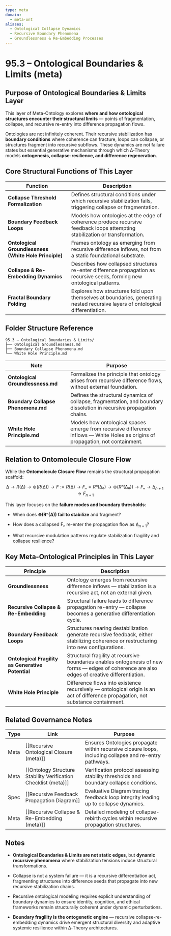 ```yaml
---
type: meta
domain:
  - meta-ont
aliases:
  - Ontological Collapse Dynamics
  - Recursive Boundary Phenomena
  - Groundlessness & Re-Embedding Processes
---
```


# 95.3 – Ontological Boundaries & Limits (meta)

## Purpose of Ontological Boundaries & Limits Layer

This layer of Meta-Ontology explores **where and how ontological structures encounter their structural limits** — points of fragmentation, collapse, and recursive re-entry into difference propagation flows.

Ontologies are not infinitely coherent. Their recursive stabilization has **boundary conditions** where coherence can fracture, loops can collapse, or structures fragment into recursive subflows. These dynamics are not failure states but essential generative mechanisms through which ∆‑Theory models **ontogenesis, collapse-resilience, and difference regeneration**.

## Core Structural Functions of This Layer

| Function                          | Description |
|-----------------------------------|-------------|
| **Collapse Threshold Formalization** | Defines structural conditions under which recursive stabilization fails, triggering collapse or fragmentation. |
| **Boundary Feedback Loops**        | Models how ontologies at the edge of coherence produce recursive feedback loops attempting stabilization or transformation. |
| **Ontological Groundlessness (White Hole Principle)** | Frames ontology as emerging from recursive difference inflows, not from a static foundational substrate. |
| **Collapse & Re-Embedding Dynamics** | Describes how collapsed structures re-enter difference propagation as recursive seeds, forming new ontological patterns. |
| **Fractal Boundary Folding**       | Explores how structures fold upon themselves at boundaries, generating nested recursive layers of ontological differentiation. |

## Folder Structure Reference

```plaintext
95.3 – Ontological Boundaries & Limits/
├── Ontological Groundlessness.md
├── Boundary Collapse Phenomena.md
└── White Hole Principle.md
```

|Note|Purpose|
|---|---|
|**Ontological Groundlessness.md**|Formalizes the principle that ontology arises from recursive difference flows, without external foundation.|
|**Boundary Collapse Phenomena.md**|Defines the structural dynamics of collapse, fragmentation, and boundary dissolution in recursive propagation chains.|
|**White Hole Principle.md**|Models how ontological spaces emerge from recursive difference inflows — White Holes as origins of propagation, not containment.|


## Relation to Ontomolecule Closure Flow

While the **Ontomolecule Closure Flow** remains the structural propagation scaffold:

$$
∆ \rightarrow R(∆) \rightarrow ⊚(R(∆)) \rightarrow F := R(∆) \rightarrow Fₙ = Rⁿ(∆₀) \rightarrow ⊚(Rⁿ(∆₀)) \rightarrow Fₙ \rightarrow ∆_{n+1} \rightarrow F_{n+1}
$$

This layer focuses on the **failure modes and boundary thresholds**:

- When does **⊚(Rⁿ(∆)) fail to stabilize** and fragment?
    
- How does a collapsed Fₙ re-enter the propagation flow as $∆_{n+1}$?
    
- What recursive modulation patterns regulate stabilization fragility and collapse resilience?
    
## Key Meta-Ontological Principles in This Layer

|Principle|Description|
|---|---|
|**Groundlessness**|Ontology emerges from recursive difference inflows — stabilization is a recursive act, not an external given.|
|**Recursive Collapse & Re-Embedding**|Structural failure leads to difference propagation re-entry — collapse becomes a generative differentiation cycle.|
|**Boundary Feedback Loops**|Structures nearing destabilization generate recursive feedback, either stabilizing coherence or restructuring into new configurations.|
|**Ontological Fragility as Generative Potential**|Structural fragility at recursive boundaries enables ontogenesis of new forms — edges of coherence are also edges of creative differentiation.|
|**White Hole Principle**|Difference flows into existence recursively — ontological origin is an act of difference propagation, not substance containment.|

## Related Governance Notes

|Type|Link|Purpose|
|---|---|---|
|Meta|[[Recursive Ontological Closure (meta)]]|Ensures Ontologies propagate within recursive closure loops, including collapse and re-entry pathways.|
|Meta|[[Ontology Structure Stability Verification Checklist (meta)]]|Verification protocol assessing stability thresholds and boundary collapse conditions.|
|Spec|[[Recursive Feedback Propagation Diagram]]|Evaluative Diagram tracing feedback loop integrity leading up to collapse dynamics.|
|Meta|[[Recursive Collapse & Re-Embedding (meta)]]|Detailed modeling of collapse-rebirth cycles within recursive propagation structures.|

## Notes

- **Ontological Boundaries & Limits are not static edges**, but **dynamic recursive phenomena** where stabilization tensions induce structural transformations.
    
- Collapse is not a system failure — it is a recursive differentiation act, fragmenting structures into difference seeds that propagate into new recursive stabilization chains.
    
- Recursive ontological modeling requires explicit understanding of boundary dynamics to ensure identity, cognition, and ethical frameworks remain structurally coherent under dynamic perturbations.
    
- **Boundary fragility is the ontogenetic engine** — recursive collapse-re-embedding dynamics drive emergent structural diversity and adaptive systemic resilience within ∆‑Theory architectures.
